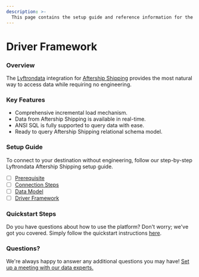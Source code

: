 ```yaml
---
description: >-
  This page contains the setup guide and reference information for the Aftership Shipping source connector.
---
```


# Driver Framework

### Overview

The [Lyftrondata](https://www.lyftrondata.com/) integration for [Aftership Shipping](None) provides the most natural way to access data while requiring no engineering.

### Key Features

* Comprehensive incremental load mechanism.
* Data from Aftership Shipping is available in real-time.&#x20;
* ANSI SQL is fully supported to query data with ease.
* Ready to query Aftership Shipping relational schema model.

### Setup Guide

To connect to your destination without engineering, follow our step-by-step Lyftrondata Aftership Shipping setup guide.

* [ ] [Prerequisite](../prerequisite.md)
* [ ] [Connection Steps](../connection-steps.md)
* [ ] [Data Model](../data-model/erd.md)
* [ ] [Driver Framework](../driver-framework/)

### Quickstart Steps

Do you have questions about how to use the platform? Don't worry; we've got you covered. Simply follow the quickstart instructions [here](../driver-framework/README.md).

### Questions? <a href="#questions" id="questions"></a>

We're always happy to answer any additional questions you may have! [Set up a meeting with our data experts.](https://www.lyftrondata.com/book-a-meeting/)


